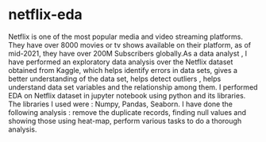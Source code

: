 # netflix-eda
Netflix is one of the most popular media and video streaming platforms.  They have over 8000 movies or tv shows available on their platform, as of mid-2021,  they have over 200M Subscribers globally.As a data analyst ,  I have performed an exploratory data analysis over the Netflix dataset obtained from Kaggle,  which helps identify errors in data sets, gives a better understanding of the data set,   helps detect outliers
, helps understand data set variables and the relationship among them. 
I performed EDA on Netflix dataset in jupyter notebook using python and its libraries. The libraries I used were : Numpy, Pandas, Seaborn.
I have done the following analysis : remove the duplicate records, finding null values and showing those using heat-map, perform various tasks to do a thorough analysis. 
